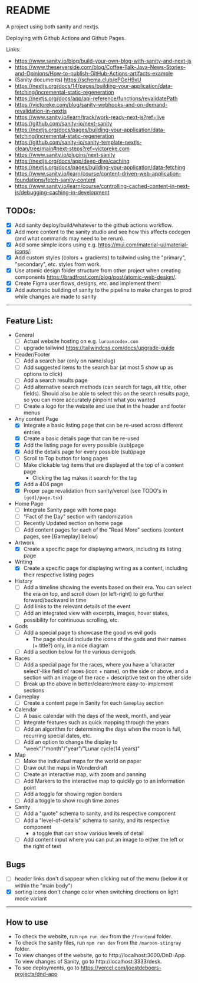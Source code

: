 # README

A project using both sanity and nextjs.

Deploying with Github Actions and Github Pages.

Links:
- https://www.sanity.io/blog/build-your-own-blog-with-sanity-and-next-js
- https://www.theserverside.com/blog/Coffee-Talk-Java-News-Stories-and-Opinions/How-to-publish-GitHub-Actions-artifacts-example
- (Sanity documents) https://schema.club/ePGeH9xU
- https://nextjs.org/docs/14/pages/building-your-application/data-fetching/incremental-static-regeneration
- https://nextjs.org/docs/app/api-reference/functions/revalidatePath
- https://victoreke.com/blog/sanity-webhooks-and-on-demand-revalidation-in-nextjs
- https://www.sanity.io/learn/track/work-ready-next-js?ref=live
- https://github.com/sanity-io/next-sanity
- https://nextjs.org/docs/pages/building-your-application/data-fetching/incremental-static-regeneration
- https://github.com/sanity-io/sanity-template-nextjs-clean/tree/main#next-steps?ref=victoreke.com
- https://www.sanity.io/plugins/next-sanity
- https://nextjs.org/docs/app/deep-dive/caching
- https://nextjs.org/docs/pages/building-your-application/data-fetching
- https://www.sanity.io/learn/course/content-driven-web-application-foundations/fetch-sanity-content
- https://www.sanity.io/learn/course/controlling-cached-content-in-next-js/debugging-caching-in-development

## TODOs:

- [x] Add sanity deploy/build/whatever to the github actions workflow.
- [x] Add more content to the sanity studio and see how this affects codegen (and what commands may need to be rerun).
- [x] Add some simple icons using e.g. https://mui.com/material-ui/material-icons/.
- [x] Add custom styles (colors + gradients) to tailwind using the "primary", "secondary", etc. styles from work.
- [x] Use atomic design folder structure from other project when creating components https://bradfrost.com/blog/post/atomic-web-design/.
- [x] Create Figma user flows, designs, etc. and implement them!
- [x] Add automatic building of sanity to the pipeline to make changes to prod while changes are made to sanity

---

## Feature List:
- General
  - [ ] Actual website hosting on e.g. `luroancodex.com`
  - [ ] upgrade tailwind https://tailwindcss.com/docs/upgrade-guide
- Header/Footer
  - [ ] Add a search bar (only on name/slug)
  - [ ] Add suggested items to the search bar (at most 5 show up as options to click)
  - [ ] Add a search results page
  - [ ] Add alternative search methods (can search for tags, alt title, other fields). Should also be able to select this on the search results page, so you can more accurately pinpoint what you wanted
  - [ ] Create a logo for the website and use that in the header and footer menus
- Any content Page
    - [x] Integrate a basic listing page that can be re-used across different entries
    - [x] Create a basic details page that can be re-used
    - [x] Add the listing page for every possible (sub)page
    - [x] Add the details page for every possible (sub)page
    - [ ] Scroll to Top button for long pages
    - [ ] Make clickable tag items that are displayed at the top of a content page
      - Clicking the tag makes it search for the tag
    - [x] Add a 404 page
    - [x] Proper page revalidation from sanity/vercel (see TODO's in `[god]/page.tsx`)
- Home Page
  - [ ] Integrate Sanity page with home page
  - [ ] "Fact of the Day" section with randomization
  - [ ] Recently Updated section on home page
  - [ ] Add content pages for each of the "Read More" sections (content pages, see [Gameplay] below)
- Artwork
  - [x] Create a specific page for displaying artwork, including its listing page
- Writing
  - [x] Create a specific page for displaying writing as a content, including their respective listing pages
- History
  - [ ] Add a timeline showing the events based on their era. You can select the era on top, and scroll down (or left-right) to go further forward/backward in time
  - [ ] Add links to the relevant details of the event
  - [ ] Add an integrated view with excerpts, images, hover states, possibility for continuous scrolling, etc.
- Gods
  - [ ] Add a special page to showcase the good vs evil gods
    - The page should include the icons of the gods and their names (+ title?) only, in a nice diagram
  - [ ] Add a section below for the various demigods
- Races
  - [ ] Add a special page for the races, where you have a 'character select'-like field of races (icon + name), on the side or above, and a section with an image of the race + descriptive text on the other side
  - [ ] Break up the above in better/clearer/more easy-to-implement sections
- Gameplay
  - [ ] Create a content page in Sanity for each `Gameplay` section
- Calendar
  - [ ] A basic calendar with the days of the week, month, and year
  - [ ] Integrate features such as quick mapping through the years
  - [ ] Add an algorithm for determining the days when the moon is full, recurring special dates, etc.
  - [ ] Add an option to change the display to "week"/"month"/"year"/"Lunar cycle(14 years)"
- Map
  - [ ] Make the individual maps for the world on paper
  - [ ] Draw out the maps in Wonderdraft
  - [ ] Create an interactive map, with zoom and panning
  - [ ] Add Markers to the interactive map to quickly go to an information point
  - [ ] Add a toggle for showing region borders
  - [ ] Add a toggle to show rough time zones
- Sanity
  - [ ] Add a "quote" schema to sanity, and its respective component
  - [ ] Add a "level-of-details" schema to sanity, and its respective component
    - a toggle that can show various levels of detail
  - [ ] Add content input where you can put an image to either the left or the right of text

## Bugs
- [ ] header links don't disappear when clicking out of the menu (below it or within the "main body")
- [x] sorting icons don't change color when switching directions on light mode variant

---

## How to use
- To check the website, run `npm run dev` from the `/frontend` folder.
- To check the sanity files, run `npm run dev` from the `/maroon-stingray` folder.
- To view changes of the website, go to http://localhost:3000/DnD-App. To view changes of Sanity, go to http://localhost:3333/desk.
- To see deployments, go to https://vercel.com/joostdeboers-projects/dnd-app
